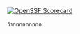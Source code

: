 [![OpenSSF Scorecard](https://api.scorecard.dev/projects/github.com/bilbribie/test/badge)](https://scorecard.dev/viewer/?uri=github.com/bilbribie/test)

ว้ากกกกกกกกก
